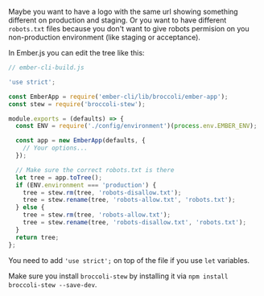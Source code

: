 ---
---

Maybe you want to have a logo with the same url showing something different on production and staging. Or you want to have different `robots.txt` files because you don't want to give robots permision on you non-production environment (like staging or acceptance).

In Ember.js you can edit the tree like this:

```js
// ember-cli-build.js

'use strict';

const EmberApp = require('ember-cli/lib/broccoli/ember-app');
const stew = require('broccoli-stew');

module.exports = (defaults) => {
  const ENV = require('./config/environment')(process.env.EMBER_ENV);

  const app = new EmberApp(defaults, {
    // Your options...
  });

  // Make sure the correct robots.txt is there
  let tree = app.toTree();
  if (ENV.environment === 'production') {
    tree = stew.rm(tree, 'robots-disallow.txt');
    tree = stew.rename(tree, 'robots-allow.txt', 'robots.txt');
  } else {
    tree = stew.rm(tree, 'robots-allow.txt');
    tree = stew.rename(tree, 'robots-disallow.txt', 'robots.txt');
  }
  return tree;
};
```

You need to add `'use strict';` on top of the file if you use `let` variables.

Make sure you install `broccoli-stew` by installing it via `npm install broccoli-stew --save-dev`.
